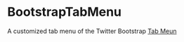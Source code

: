 BootstrapTabMenu
================

A customized tab menu of the Twitter Bootstrap [Tab Meun](http://getbootstrap.com/javascript/#tabs)

